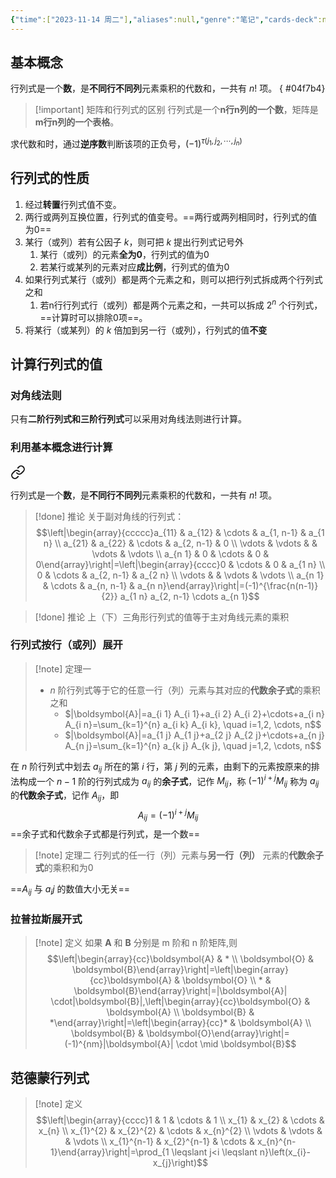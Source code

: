 ```yaml
---
{"time":["2023-11-14 周二"],"aliases":null,"genre":"笔记","cards-deck":null,"tags":["考研/数学","基础必修课"],"key":null,"dg-publish":true,"permalink":"/3 项目/考研/行列式基本概念/","dgPassFrontmatter":true,"noteIcon":"","created":"2023-11-14T00:34:14.610+08:00","updated":"2023-11-14T01:32:48.000+08:00"}
---
```


## 基本概念

行列式是一个**数**，是**不同行不同列**元素乘积的代数和，一共有 $n!$ 项。
{ #04f7b4}


> [!important] 矩阵和行列式的区别
> 行列式是一个**n行n列的一个数**，矩阵是**m行n列的一个表格**。

求代数和时，通过**逆序数**判断该项的正负号，$(-1)^{\tau(j_{1}, j_{2},\cdots,j_{n})}$

## 行列式的性质

1. 经过**转置**行列式值不变。
2. 两行或两列互换位置，行列式的值变号。==两行或两列相同时，行列式的值为0==
3. 某行（或列）若有公因子 $k$，则可把 $k$ 提出行列式记号外
	1. 某行（或列）的元素**全为0**，行列式的值为0
	2. 若某行或某列的元素对应**成比例**，行列式的值为0
4. 如果行列式某行（或列）都是两个元素之和，则可以把行列式拆成两个行列式之和
	1. 若n行行列式行（或列）都是两个元素之和，一共可以拆成 $2^{n}$ 个行列式，==计算时可以排除0项==。
5. 将某行（或某列）的 $k$ 倍加到另一行（或列），行列式的值**不变**

## 计算行列式的值

### 对角线法则

只有**二阶行列式和三阶行列式**可以采用对角线法则进行计算。

### 利用基本概念进行计算


<div class="transclusion internal-embed is-loaded"><a class="markdown-embed-link" href="/3///#04f7b4" aria-label="Open link"><svg xmlns="http://www.w3.org/2000/svg" width="24" height="24" viewBox="0 0 24 24" fill="none" stroke="currentColor" stroke-width="2" stroke-linecap="round" stroke-linejoin="round" class="svg-icon lucide-link"><path d="M10 13a5 5 0 0 0 7.54.54l3-3a5 5 0 0 0-7.07-7.07l-1.72 1.71"></path><path d="M14 11a5 5 0 0 0-7.54-.54l-3 3a5 5 0 0 0 7.07 7.07l1.71-1.71"></path></svg></a><div class="markdown-embed">



行列式是一个**数**，是**不同行不同列**元素乘积的代数和，一共有 $n!$ 项。 

</div></div>


> [!done] 推论
> 关于副对角线的行列式：
> $$\left|\begin{array}{ccccc}a_{11} & a_{12} & \cdots & a_{1, n-1} & a_{1 n} \\ a_{21} & a_{22} & \cdots & a_{2, n-1} & 0 \\ \vdots & \vdots & & \vdots & \vdots \\ a_{n 1} & 0 & \cdots & 0 & 0\end{array}\right|=\left|\begin{array}{cccc}0 & \cdots & 0 & a_{1 n} \\ 0 & \cdots & a_{2, n-1} & a_{2 n} \\ \vdots & & \vdots & \vdots \\ a_{n 1} & \cdots & a_{n, n-1} & a_{n n}\end{array}\right|=(-1)^{\frac{n(n-1)}{2}} a_{1 n} a_{2, n-1} \cdots a_{n 1}$$ 

> [!done] 推论
> 上（下）三角形行列式的值等于主对角线元素的乘积

### 行列式按行（或列）展开

> [!note] 定理一
> - $n$ 阶行列式等于它的任意一行（列）元素与其对应的**代数余子式**的乘积之和
> 	- $|\boldsymbol{A}|=a_{i 1} A_{i 1}+a_{i 2} A_{i 2}+\cdots+a_{i n} A_{i n}=\sum_{k=1}^{n} a_{i k} A_{i k}, \quad i=1,2, \cdots, n$$
> 	- $|\boldsymbol{A}|=a_{1 j} A_{1 j}+a_{2 j} A_{2 j}+\cdots+a_{n j} A_{n j}=\sum_{k=1}^{n} a_{k j} A_{k j}, \quad j=1,2, \cdots, n$$

在 $n$ 阶行列式中划去 $a_{ij}$ 所在的第 $i$ 行，第 $j$ 列的元素，由剩下的元素按原来的排法构成一个 $n-1$ 阶的行列式成为 $a_{ij}$ 的**余子式**，记作 $M_{ij}$，称 $(-1)^{i+j}M_{ij}$ 称为 $a_{ij}$ 的**代数余子式**，记作 $A_{ij}$，即
$$A_{ij}=(-1)^{i+j}M_{ij}$$
==余子式和代数余子式都是行列式，是一个数==

> [!note] 定理二
> 行列式的任一行（列）元素与**另一行（列）** 元素的**代数余子式**的乘积和为0

==$A_{ij}$ 与 $a_ij$ 的数值大小无关==

### 拉普拉斯展开式

> [!note] 定义 
> 如果 $\boldsymbol{A}$ 和 $\boldsymbol{B}$ 分别是 m 阶和 n 阶矩阵,则
> $$\left|\begin{array}{cc}\boldsymbol{A} & * \\ \boldsymbol{O} & \boldsymbol{B}\end{array}\right|=\left|\begin{array}{cc}\boldsymbol{A} & \boldsymbol{O} \\ * & \boldsymbol{B}\end{array}\right|=|\boldsymbol{A}| \cdot|\boldsymbol{B}|,\left|\begin{array}{cc}\boldsymbol{O} & \boldsymbol{A} \\ \boldsymbol{B} & *\end{array}\right|=\left|\begin{array}{cc}* & \boldsymbol{A} \\ \boldsymbol{B} & \boldsymbol{O}\end{array}\right|=(-1)^{nm}|\boldsymbol{A}| \cdot \mid \boldsymbol{B}$$

## 范德蒙行列式

> [!note] 定义
> $$\left|\begin{array}{cccc}1 & 1 & \cdots & 1 \\ x_{1} & x_{2} & \cdots & x_{n} \\ x_{1}^{2} & x_{2}^{2} & \cdots & x_{n}^{2} \\ \vdots & \vdots & & \vdots \\ x_{1}^{n-1} & x_{2}^{n-1} & \cdots & x_{n}^{n-1}\end{array}\right|=\prod_{1 \leqslant j<i \leqslant n}\left(x_{i}-x_{j}\right)$$

